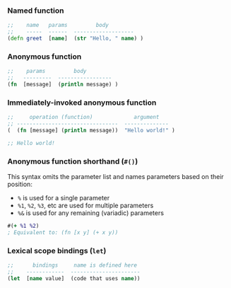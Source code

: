 ### Named function

```clj
;;    name   params         body
;;    -----  ------  -------------------
(defn greet  [name]  (str "Hello, " name) )
```

### Anonymous function

```clj
;;    params         body
;;   ---------  -----------------
(fn  [message]  (println message) )
```

### Immediately-invoked anonymous function

```clj
;;     operation (function)             argument
;; --------------------------------  --------------
(  (fn [message] (println message))  "Hello world!" )

;; Hello world!
```

### Anonymous function shorthand (`#()`)

This syntax omits the parameter list and names parameters based on their position:

- `%` is used for a single parameter
- `%1`, `%2`, `%3`, etc are used for multiple parameters
- `%&` is used for any remaining (variadic) parameters

```clj
#(+ %1 %2)
; Equivalent to: (fn [x y] (+ x y))
```


### Lexical scope bindings (`let`)

```clj
;;      bindings     name is defined here
;;    ------------  ----------------------
(let  [name value]  (code that uses name))
```
